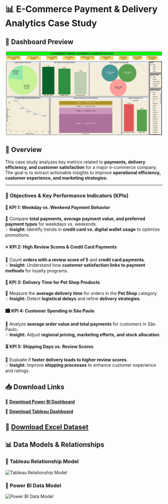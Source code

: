 # 📊 E-Commerce Payment & Delivery Analytics Case Study  

## 📌 Dashboard Preview  
![Dashboard Preview](https://github.com/wakandamohan1/E-Commerce-Payment-and-Delivery-Analytics-Case-Study/blob/main/dash_tableau.png)


## 📌 Overview  
This case study analyzes key metrics related to **payments, delivery efficiency, and customer satisfaction** for a major e-commerce company. The goal is to extract actionable insights to improve **operational efficiency, customer experience, and marketing strategies.**  

---

### 🔹 Objectives & Key Performance Indicators (KPIs)  

#### 📅 KPI 1: Weekday vs. Weekend Payment Behavior  
🔹 Compare **total payments, average payment value, and preferred payment types** for weekdays vs. weekends.  
💡 **Insight:** Identify trends in **credit card vs. digital wallet usage** to optimize promotions.  

#### ⭐ KPI 2: High Review Scores & Credit Card Payments  
🔹 Count **orders with a review score of 5** and **credit card payments**.  
💡 **Insight:** Understand how **customer satisfaction links to payment methods** for loyalty programs.  

#### 🐾 KPI 3: Delivery Time for Pet Shop Products  
🔹 Measure the **average delivery time** for orders in the **Pet Shop** category.  
💡 **Insight:** Detect **logistical delays** and refine **delivery strategies**.  

#### 🏙️ KPI 4: Customer Spending in São Paulo  
🔹 Analyze **average order value and total payments** for customers in São Paulo.  
💡 **Insight:** Adjust **regional pricing, marketing efforts, and stock allocation**.  

#### ⏳ KPI 5: Shipping Days vs. Review Scores  
🔹 Evaluate if **faster delivery leads to higher review scores**.  
💡 **Insight:** Improve **shipping processes** to enhance customer experience and ratings.  


## 📥 Download Links  

🔹 **[Download Power BI Dashboard](https://drive.google.com/file/d/1mACHCyKOfwNJ6BQX15UEoKvna67mEu91/view?usp=drive_link)**

🔹 **[Download Tableau Dashboard](https://drive.google.com/file/d/1hdC8skkcN39BChW_T6cj9JuPE4IdHQ93/view?usp=drive_link)**   

🔹 **[Download Excel Dataset](https://docs.google.com/spreadsheets/d/16hFrPyGT2G7fFK6_OHQ_aXBjblssyQnH/edit?usp=drive_link&rtpof=true&sd=true)**  
---

## 📊 Data Models & Relationships  

### 📌 Tableau Relationship Model  
![Tableau Relationship Model]([https://drive.google.com/file/d/14rV2hy9rMqKDreFpIkUY1miaGGJ1B3kQ/view?usp=drive_link](https://github.com/wakandamohan1/E-Commerce-Payment-and-Delivery-Analytics-Case-Study/blob/main/Tableau_relationship_model.png))  

 

### 📌 Power BI Data Model  
![Power BI Data Model]([https://drive.google.com/file/d/1pAuAcLXVz9h0_sIkvyT8e-SNNfF5kEQ0/view?usp=drive_link](https://github.com/wakandamohan1/E-Commerce-Payment-and-Delivery-Analytics-Case-Study/blob/main/Powerbi_datamodel.png))   

 

 
